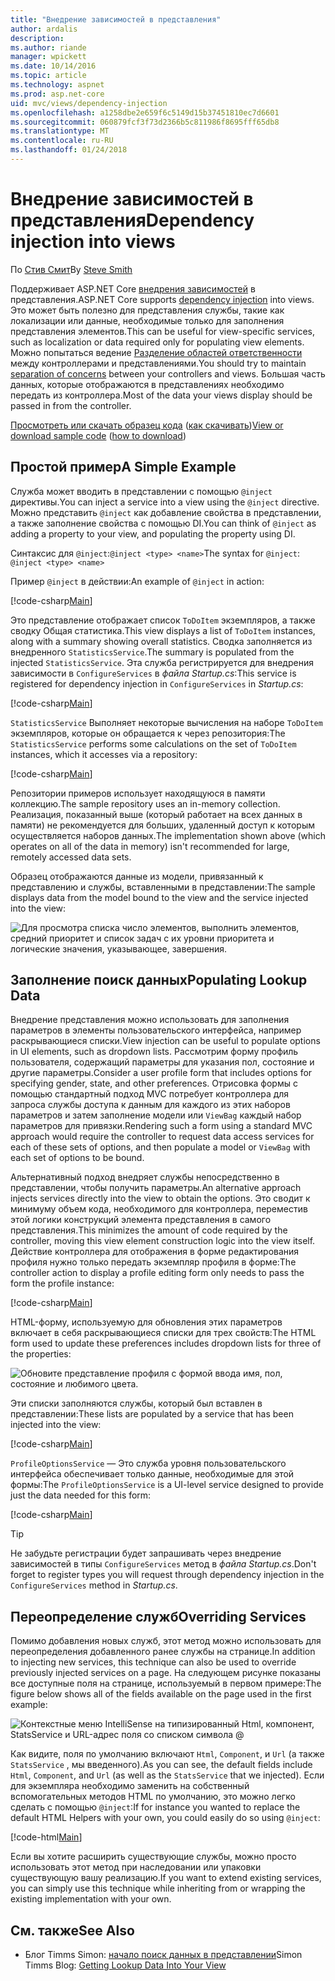 ```yaml
---
title: "Внедрение зависимостей в представления"
author: ardalis
description: 
ms.author: riande
manager: wpickett
ms.date: 10/14/2016
ms.topic: article
ms.technology: aspnet
ms.prod: asp.net-core
uid: mvc/views/dependency-injection
ms.openlocfilehash: a1258dbe2e659f6c5149d15b37451810ec7d6601
ms.sourcegitcommit: 060879fcf3f73d2366b5c811986f8695fff65db8
ms.translationtype: MT
ms.contentlocale: ru-RU
ms.lasthandoff: 01/24/2018
---
```

# <a name="dependency-injection-into-views"></a><span data-ttu-id="f730e-102">Внедрение зависимостей в представления</span><span class="sxs-lookup"><span data-stu-id="f730e-102">Dependency injection into views</span></span>

<span data-ttu-id="f730e-103">По [Стив Смит](https://ardalis.com/)</span><span class="sxs-lookup"><span data-stu-id="f730e-103">By [Steve Smith](https://ardalis.com/)</span></span>

<span data-ttu-id="f730e-104">Поддерживает ASP.NET Core [внедрения зависимостей](xref:fundamentals/dependency-injection) в представления.</span><span class="sxs-lookup"><span data-stu-id="f730e-104">ASP.NET Core supports [dependency injection](xref:fundamentals/dependency-injection) into views.</span></span> <span data-ttu-id="f730e-105">Это может быть полезно для представления службы, такие как локализации или данные, необходимые только для заполнения представления элементов.</span><span class="sxs-lookup"><span data-stu-id="f730e-105">This can be useful for view-specific services, such as localization or data required only for populating view elements.</span></span> <span data-ttu-id="f730e-106">Можно попытаться ведение [Разделение областей ответственности](http://deviq.com/separation-of-concerns/) между контроллерами и представлениями.</span><span class="sxs-lookup"><span data-stu-id="f730e-106">You should try to maintain [separation of concerns](http://deviq.com/separation-of-concerns/) between your controllers and views.</span></span> <span data-ttu-id="f730e-107">Большая часть данных, которые отображаются в представлениях необходимо передать из контроллера.</span><span class="sxs-lookup"><span data-stu-id="f730e-107">Most of the data your views display should be passed in from the controller.</span></span>

<span data-ttu-id="f730e-108">[Просмотреть или скачать образец кода](https://github.com/aspnet/Docs/tree/master/aspnetcore/mvc/views/dependency-injection/sample) ([как скачивать](xref:tutorials/index#how-to-download-a-sample))</span><span class="sxs-lookup"><span data-stu-id="f730e-108">[View or download sample code](https://github.com/aspnet/Docs/tree/master/aspnetcore/mvc/views/dependency-injection/sample) ([how to download](xref:tutorials/index#how-to-download-a-sample))</span></span>

## <a name="a-simple-example"></a><span data-ttu-id="f730e-109">Простой пример</span><span class="sxs-lookup"><span data-stu-id="f730e-109">A Simple Example</span></span>

<span data-ttu-id="f730e-110">Служба может вводить в представлении с помощью `@inject` директивы.</span><span class="sxs-lookup"><span data-stu-id="f730e-110">You can inject a service into a view using the `@inject` directive.</span></span> <span data-ttu-id="f730e-111">Можно представить `@inject` как добавление свойства в представлении, а также заполнение свойства с помощью DI.</span><span class="sxs-lookup"><span data-stu-id="f730e-111">You can think of `@inject` as adding a property to your view, and populating the property using DI.</span></span>

<span data-ttu-id="f730e-112">Синтаксис для `@inject`:`@inject <type> <name>`</span><span class="sxs-lookup"><span data-stu-id="f730e-112">The syntax for `@inject`: `@inject <type> <name>`</span></span>

<span data-ttu-id="f730e-113">Пример `@inject` в действии:</span><span class="sxs-lookup"><span data-stu-id="f730e-113">An example of `@inject` in action:</span></span>

[!code-csharp[Main](../../mvc/views/dependency-injection/sample/src/ViewInjectSample/Views/ToDo/Index.cshtml?highlight=4,5,15,16,17)]

<span data-ttu-id="f730e-114">Это представление отображает список `ToDoItem` экземпляров, а также сводку Общая статистика.</span><span class="sxs-lookup"><span data-stu-id="f730e-114">This view displays a list of `ToDoItem` instances, along with a summary showing overall statistics.</span></span> <span data-ttu-id="f730e-115">Сводка заполняется из внедренного `StatisticsService`.</span><span class="sxs-lookup"><span data-stu-id="f730e-115">The summary is populated from the injected `StatisticsService`.</span></span> <span data-ttu-id="f730e-116">Эта служба регистрируется для внедрения зависимости в `ConfigureServices` в *файла Startup.cs*:</span><span class="sxs-lookup"><span data-stu-id="f730e-116">This service is registered for dependency injection in `ConfigureServices` in *Startup.cs*:</span></span>

[!code-csharp[Main](../../mvc/views/dependency-injection/sample/src/ViewInjectSample/Startup.cs?highlight=6,7&range=15-22)]

<span data-ttu-id="f730e-117">`StatisticsService` Выполняет некоторые вычисления на наборе `ToDoItem` экземпляров, которые он обращается к через репозитория:</span><span class="sxs-lookup"><span data-stu-id="f730e-117">The `StatisticsService` performs some calculations on the set of `ToDoItem` instances, which it accesses via a repository:</span></span>

[!code-csharp[Main](../../mvc/views/dependency-injection/sample/src/ViewInjectSample/Model/Services/StatisticsService.cs?highlight=15,20,26)]

<span data-ttu-id="f730e-118">Репозитории примеров использует находящуюся в памяти коллекцию.</span><span class="sxs-lookup"><span data-stu-id="f730e-118">The sample repository uses an in-memory collection.</span></span> <span data-ttu-id="f730e-119">Реализация, показанный выше (который работает на всех данных в памяти) не рекомендуется для больших, удаленный доступ к которым осуществляется наборов данных.</span><span class="sxs-lookup"><span data-stu-id="f730e-119">The implementation shown above (which operates on all of the data in memory) isn't recommended for large, remotely accessed data sets.</span></span>

<span data-ttu-id="f730e-120">Образец отображаются данные из модели, привязанный к представлению и службы, вставленными в представлении:</span><span class="sxs-lookup"><span data-stu-id="f730e-120">The sample displays data from the model bound to the view and the service injected into the view:</span></span>

![Для просмотра списка число элементов, выполнить элементов, средний приоритет и список задач с их уровни приоритета и логические значения, указывающее, завершения.](dependency-injection/_static/screenshot.png)

## <a name="populating-lookup-data"></a><span data-ttu-id="f730e-122">Заполнение поиск данных</span><span class="sxs-lookup"><span data-stu-id="f730e-122">Populating Lookup Data</span></span>

<span data-ttu-id="f730e-123">Внедрение представления можно использовать для заполнения параметров в элементы пользовательского интерфейса, например раскрывающиеся списки.</span><span class="sxs-lookup"><span data-stu-id="f730e-123">View injection can be useful to populate options in UI elements, such as dropdown lists.</span></span> <span data-ttu-id="f730e-124">Рассмотрим форму профиль пользователя, содержащий параметры для указания пол, состояние и другие параметры.</span><span class="sxs-lookup"><span data-stu-id="f730e-124">Consider a user profile form that includes options for specifying gender, state, and other preferences.</span></span> <span data-ttu-id="f730e-125">Отрисовка формы с помощью стандартный подход MVC потребует контроллера для запроса службы доступа к данным для каждого из этих наборов параметров и затем заполнение модели или `ViewBag` каждый набор параметров для привязки.</span><span class="sxs-lookup"><span data-stu-id="f730e-125">Rendering such a form using a standard MVC approach would require the controller to request data access services for each of these sets of options, and then populate a model or `ViewBag` with each set of options to be bound.</span></span>

<span data-ttu-id="f730e-126">Альтернативный подход внедряет службы непосредственно в представлении, чтобы получить параметры.</span><span class="sxs-lookup"><span data-stu-id="f730e-126">An alternative approach injects services directly into the view to obtain the options.</span></span> <span data-ttu-id="f730e-127">Это сводит к минимуму объем кода, необходимого для контроллера, переместив этой логики конструкций элемента представления в самого представления.</span><span class="sxs-lookup"><span data-stu-id="f730e-127">This minimizes the amount of code required by the controller, moving this view element construction logic into the view itself.</span></span> <span data-ttu-id="f730e-128">Действие контроллера для отображения в форме редактирования профиля нужно только передать экземпляр профиля в форме:</span><span class="sxs-lookup"><span data-stu-id="f730e-128">The controller action to display a profile editing form only needs to pass the form the profile instance:</span></span>

[!code-csharp[Main](../../mvc/views/dependency-injection/sample/src/ViewInjectSample/Controllers/ProfileController.cs?highlight=9,19)]

<span data-ttu-id="f730e-129">HTML-форму, используемую для обновления этих параметров включает в себя раскрывающиеся списки для трех свойств:</span><span class="sxs-lookup"><span data-stu-id="f730e-129">The HTML form used to update these preferences includes dropdown lists for three of the properties:</span></span>

![Обновите представление профиля с формой ввода имя, пол, состояние и любимого цвета.](dependency-injection/_static/updateprofile.png)

<span data-ttu-id="f730e-131">Эти списки заполняются службы, который был вставлен в представлении:</span><span class="sxs-lookup"><span data-stu-id="f730e-131">These lists are populated by a service that has been injected into the view:</span></span>

[!code-csharp[Main](../../mvc/views/dependency-injection/sample/src/ViewInjectSample/Views/Profile/Index.cshtml?highlight=4,16,17,21,22,26,27)]

<span data-ttu-id="f730e-132">`ProfileOptionsService` — Это служба уровня пользовательского интерфейса обеспечивает только данные, необходимые для этой формы:</span><span class="sxs-lookup"><span data-stu-id="f730e-132">The `ProfileOptionsService` is a UI-level service designed to provide just the data needed for this form:</span></span>

[!code-csharp[Main](../../mvc/views/dependency-injection/sample/src/ViewInjectSample/Model/Services/ProfileOptionsService.cs?highlight=7,13,24)]

>[!TIP]
> <span data-ttu-id="f730e-133">Не забудьте регистрации будет запрашивать через внедрение зависимостей в типы `ConfigureServices` метод в *файла Startup.cs*.</span><span class="sxs-lookup"><span data-stu-id="f730e-133">Don't forget to register types you will request through dependency injection in the  `ConfigureServices` method in *Startup.cs*.</span></span>

## <a name="overriding-services"></a><span data-ttu-id="f730e-134">Переопределение служб</span><span class="sxs-lookup"><span data-stu-id="f730e-134">Overriding Services</span></span>

<span data-ttu-id="f730e-135">Помимо добавления новых служб, этот метод можно использовать для переопределения добавленного ранее службы на странице.</span><span class="sxs-lookup"><span data-stu-id="f730e-135">In addition to injecting new services, this technique can also be used to override previously injected services on a page.</span></span> <span data-ttu-id="f730e-136">На следующем рисунке показаны все доступные поля на странице, используемый в первом примере:</span><span class="sxs-lookup"><span data-stu-id="f730e-136">The figure below shows all of the fields available on the page used in the first example:</span></span>

![Контекстные меню IntelliSense на типизированный Html, компонент, StatsService и URL-адрес поля со списком символа @](dependency-injection/_static/razor-fields.png)

<span data-ttu-id="f730e-138">Как видите, поля по умолчанию включают `Html`, `Component`, и `Url` (а также `StatsService` , мы введенного).</span><span class="sxs-lookup"><span data-stu-id="f730e-138">As you can see, the default fields include `Html`, `Component`, and `Url` (as well as the `StatsService` that we injected).</span></span> <span data-ttu-id="f730e-139">Если для экземпляра необходимо заменить на собственный вспомогательных методов HTML по умолчанию, это можно легко сделать с помощью `@inject`:</span><span class="sxs-lookup"><span data-stu-id="f730e-139">If for instance you wanted to replace the default HTML Helpers with your own, you could easily do so using `@inject`:</span></span>

[!code-html[Main](../../mvc/views/dependency-injection/sample/src/ViewInjectSample/Views/Helper/Index.cshtml?highlight=3,11)]

<span data-ttu-id="f730e-140">Если вы хотите расширить существующие службы, можно просто использовать этот метод при наследовании или упаковки существующую вашу реализацию.</span><span class="sxs-lookup"><span data-stu-id="f730e-140">If you want to extend existing services, you can simply use this technique while inheriting from or wrapping the existing implementation with your own.</span></span>

## <a name="see-also"></a><span data-ttu-id="f730e-141">См. также</span><span class="sxs-lookup"><span data-stu-id="f730e-141">See Also</span></span>

* <span data-ttu-id="f730e-142">Блог Timms Simon: [начало поиск данных в представлении](http://blog.simontimms.com/2015/06/09/getting-lookup-data-into-you-view/)</span><span class="sxs-lookup"><span data-stu-id="f730e-142">Simon Timms Blog: [Getting Lookup Data Into Your View](http://blog.simontimms.com/2015/06/09/getting-lookup-data-into-you-view/)</span></span>
